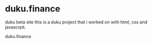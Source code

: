 # duku.finance
duku beta site
 this is a duku project that i worked on with html, css and javascrpit.
 
duku.finance
